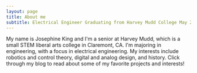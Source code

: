```yaml
---
layout: page
title: About me
subtitle: Electrical Engineer Graduating from Harvey Mudd College May 2020
---
```


My name is Josephine King and I'm a senior at Harvey Mudd, which is a small STEM liberal arts college in Claremont, CA. I'm majoring in engineering, with a focus in electrical engineering. My interests include robotics and control theory, digital and analog design, and history. Click through my blog to read about some of my favorite projects and interests!
